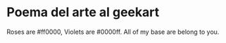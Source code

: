# Poema del arte al geekart

Roses are #ff0000,
Violets are #0000ff.
All of my base
are belong to you.
